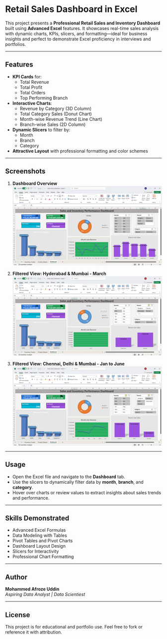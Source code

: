 # Retail Sales Dashboard in Excel

This project presents a **Professional Retail Sales and Inventory Dashboard** built using **Advanced Excel** features. It showcases real-time sales analysis with dynamic charts, KPIs, slicers, and formatting—ideal for business insights and perfect to demonstrate Excel proficiency in interviews and portfolios.

---

## **Features**

- **KPI Cards** for:
  - Total Revenue
  - Total Profit
  - Total Orders
  - Top Performing Branch
- **Interactive Charts**:
  - Revenue by Category (3D Column)
  - Total Category Sales (Donut Chart)
  - Month-wise Revenue Trend (Line Chart)
  - Branch-wise Sales (2D Column)
- **Dynamic Slicers** to filter by:
  - Month
  - Branch
  - Category
- **Attractive Layout** with professional formatting and color schemes

---

## **Screenshots**

1. **Dashboard Overview**
   ![Dashboard](Dashboard.png)

2. **Filtered View: Hyderabad & Mumbai - March**
   ![Hyd_Mumbai_March](Hyd_Mumbai_March.png)

3. **Filtered View: Chennai, Delhi & Mumbai - Jan to June**
   ![Chennai_Delhi_Mumbai](Chennai_Delhi_Mumbai.png)

---

## **Usage**

- Open the Excel file and navigate to the **Dashboard** tab.
- Use the slicers to dynamically filter data by **month**, **branch**, and **category**.
- Hover over charts or review values to extract insights about sales trends and performance.

---

## **Skills Demonstrated**

- Advanced Excel Formulas
- Data Modeling with Tables
- Pivot Tables and Pivot Charts
- Dashboard Layout Design
- Slicers for Interactivity
- Professional Chart Formatting

---

## **Author**

**Mohammed Afroze Uddin**  
*Aspiring Data Analyst | Data Scientiest*

---

## **License**

This project is for educational and portfolio use. Feel free to fork or reference it with attribution.

